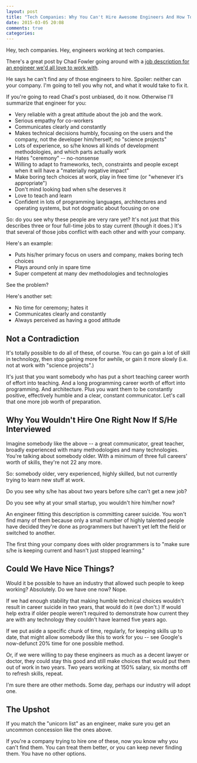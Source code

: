 ```yaml
---
layout: post
title: "Tech Companies: Why You Can't Hire Awesome Engineers And How To Fix It"
date: 2015-03-05 20:08
comments: true
categories: 
---
```


Hey, tech companies. Hey, engineers working at tech companies.

There's a great post by Chad Fowler going around with a <a
href="https://medium.com/@chadfowler/the-best-job-description-for-an-engineer-ever-written-57b42919cc2f">job
description for an engineer we'd all love to work with</a>.

He says he can't find any of those engineers to hire. Spoiler: neither can your company. I'm going to tell you why
not, and what it would take to fix it.

If you're going to read Chad's post unbiased, do it now. Otherwise I'll
summarize that engineer for you:

* Very reliable with a great attitude about the job and the work.
* Serious empathy for co-workers
* Communicates clearly and constantly
* Makes technical decisions humbly, focusing on the users and the company, not the developer him/herself; no "science projects"
* Lots of experience, so s/he knows all kinds of development methodologies, and which parts actually work
* Hates "ceremony" -- no-nonsense
* Willing to adapt to frameworks, tech, constraints and people except when it will have a "materially negative impact"
* Make boring tech choices at work, play in free time (or "whenever it's appropriate")
* Don't mind looking bad when s/he deserves it
* Love to teach and learn
* Confident in lots of programming languages, architectures and operating systems, but not dogmatic about focusing on one

So: do you see why these people are very rare yet? It's not just that this
describes three or four full-time jobs to stay current (though it does.) It's
that several of those jobs conflict with each other and with your company.

Here's an example:

* Puts his/her primary focus on users and company, makes boring tech choices
* Plays around only in spare time
* Super competent at many dev methodologies and technologies

See the problem?

Here's another set:

* No time for ceremony; hates it
* Communicates clearly and constantly
* Always perceived as having a good attitude

## Not a Contradiction

It's totally possible to do all of these, of course. You can go gain a lot of
skill in technology, then stop gaining more for awhile, or gain it more slowly
(i.e. not at work with "science projects".)

It's just that you want somebody who has put a short teaching career worth of
effort into teaching. And a long programming career worth of effort into
programming. And architecture. Plus you want them to be constantly positive,
effectively humble and a clear, constant communicator. Let's call that one
more job worth of preparation.

## Why You Wouldn't Hire One Right Now If S/He Interviewed

Imagine somebody like the above -- a great communicator, great teacher,
broadly experienced with many methodologies and many technologies. You're
talking about somebody older. With a minimum of three full careers' worth of
skills, they're not 22 any more.

So: somebody older, very experienced, highly skilled, but not currently trying
to learn new stuff at work.

Do you see why s/he has about two years before s/he can't get a new job?

Do you see why at your small startup, you wouldn't hire him/her now?

An engineer fitting this description is committing career suicide. You won't
find many of them because only a small number of highly talented people have
decided they're done as programmers but haven't yet left the field or switched
to another.

The first thing your company does with older programmers is to "make sure s/he
is keeping current and hasn't just stopped learning."

## Could We Have Nice Things?

Would it be possible to have an industry that allowed such people to keep
working? Absolutely. Do we have one now? Nope.

If we had enough stability that making humble technical choices wouldn't
result in career suicide in two years, that would do it (we don't.) If would
help extra if older people weren't required to demonstrate how current they
are with any technology they couldn't have learned five years ago.

If we put aside a specific chunk of time, regularly, for keeping skills up to
date, that might allow somebody like this to work for you -- see Google's
now-defunct 20% time for one possible method.

Or, if we were willing to pay these engineers as much as a decent lawyer or
doctor, they could stay this good and still make choices that would put them
out of work in two years. Two years working at 150% salary, six months off to
refresh skills, repeat.

I'm sure there are other methods. Some day, perhaps our industry will adopt
one.

## The Upshot

If you match the "unicorn list" as an engineer, make sure you get an uncommon
concession like the ones above.

If you're a company trying to hire one of these, now you know why you can't
find them. You can treat them better, or you can keep never finding them. You
have no other options.
